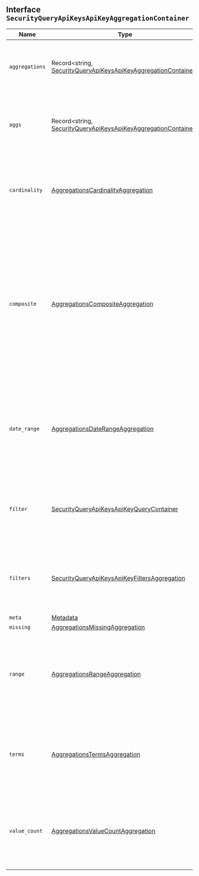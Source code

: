 ## Interface `SecurityQueryApiKeysApiKeyAggregationContainer`

| Name | Type | Description |
| - | - | - |
| `aggregations` | Record<string, [SecurityQueryApiKeysApiKeyAggregationContainer](./SecurityQueryApiKeysApiKeyAggregationContainer.md)> | Sub-aggregations for this aggregation. Only applies to bucket aggregations. |
| `aggs` | Record<string, [SecurityQueryApiKeysApiKeyAggregationContainer](./SecurityQueryApiKeysApiKeyAggregationContainer.md)> | Sub-aggregations for this aggregation. Only applies to bucket aggregations. aggregations |
| `cardinality` | [AggregationsCardinalityAggregation](./AggregationsCardinalityAggregation.md) | A single-value metrics aggregation that calculates an approximate count of distinct values. |
| `composite` | [AggregationsCompositeAggregation](./AggregationsCompositeAggregation.md) | A multi-bucket aggregation that creates composite buckets from different sources. Unlike the other multi-bucket aggregations, you can use the `composite` aggregation to paginate *all* buckets from a multi-level aggregation efficiently. |
| `date_range` | [AggregationsDateRangeAggregation](./AggregationsDateRangeAggregation.md) | A multi-bucket value source based aggregation that enables the user to define a set of date ranges - each representing a bucket. |
| `filter` | [SecurityQueryApiKeysApiKeyQueryContainer](./SecurityQueryApiKeysApiKeyQueryContainer.md) | A single bucket aggregation that narrows the set of documents to those that match a query. |
| `filters` | [SecurityQueryApiKeysApiKeyFiltersAggregation](./SecurityQueryApiKeysApiKeyFiltersAggregation.md) | A multi-bucket aggregation where each bucket contains the documents that match a query. |
| `meta` | [Metadata](./Metadata.md) | &nbsp; |
| `missing` | [AggregationsMissingAggregation](./AggregationsMissingAggregation.md) | &nbsp; |
| `range` | [AggregationsRangeAggregation](./AggregationsRangeAggregation.md) | A multi-bucket value source based aggregation that enables the user to define a set of ranges - each representing a bucket. |
| `terms` | [AggregationsTermsAggregation](./AggregationsTermsAggregation.md) | A multi-bucket value source based aggregation where buckets are dynamically built - one per unique value. |
| `value_count` | [AggregationsValueCountAggregation](./AggregationsValueCountAggregation.md) | A single-value metrics aggregation that counts the number of values that are extracted from the aggregated documents. |
